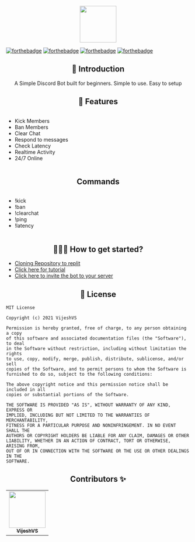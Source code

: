 <p align="center">
  <img src="https://res.cloudinary.com/vigneshshettyin/image/upload/v1627137986/vewmodttwyqiz1bp9jgw.png" width=100px height=100px/>
</p>

[![forthebadge](https://forthebadge.com/images/badges/open-source.svg)](#)
[![forthebadge](https://forthebadge.com/images/badges/built-by-developers.svg)](#)
[![forthebadge](https://forthebadge.com/images/badges/built-with-love.svg)](https://forthebadge.com)
[![forthebadge](https://forthebadge.com/images/badges/uses-js.svg)](https://forthebadge.com)

<h2 align=center> 📑 Introduction </h2>
<p align="center">A Simple Discord Bot built for beginners. Simple to use. Easy to setup </p>

<h2 align=center> 🔑 Features </h2>

<div style="display:flex;">
  
- Kick Members
- Ban Members
- Clear Chat
- Respond to messages
- Check Latency
- Realtime Activity
- 24/7 Online

</div>

<h2 align=center> Commands </h2>

<div style="display:flex;">
  
- !kick
- !ban
- !clearchat
- !ping
- !latency

</div>

<h2 align=center> 👨🏻‍💻 How to get started? </h2> 

- [Cloning Repository to replit](https://replit.com/github/vijeshvs/devking)
- [Click here for tutorial](https://youtu.be/BKwyh1BKdfE)
- [Click here to invite the bot to your server](https://bit.ly/devking_bot)

<h2 align=center> 🔐 License </h2>

```
MIT License

Copyright (c) 2021 VijeshVS

Permission is hereby granted, free of charge, to any person obtaining a copy
of this software and associated documentation files (the "Software"), to deal
in the Software without restriction, including without limitation the rights
to use, copy, modify, merge, publish, distribute, sublicense, and/or sell
copies of the Software, and to permit persons to whom the Software is
furnished to do so, subject to the following conditions:

The above copyright notice and this permission notice shall be included in all
copies or substantial portions of the Software.

THE SOFTWARE IS PROVIDED "AS IS", WITHOUT WARRANTY OF ANY KIND, EXPRESS OR
IMPLIED, INCLUDING BUT NOT LIMITED TO THE WARRANTIES OF MERCHANTABILITY,
FITNESS FOR A PARTICULAR PURPOSE AND NONINFRINGEMENT. IN NO EVENT SHALL THE
AUTHORS OR COPYRIGHT HOLDERS BE LIABLE FOR ANY CLAIM, DAMAGES OR OTHER
LIABILITY, WHETHER IN AN ACTION OF CONTRACT, TORT OR OTHERWISE, ARISING FROM,
OUT OF OR IN CONNECTION WITH THE SOFTWARE OR THE USE OR OTHER DEALINGS IN THE
SOFTWARE.

```

<h2 align=center> Contributors ✨ </h2>

<!-- ALL-CONTRIBUTORS-LIST:START - Do not remove or modify this section -->
<!-- prettier-ignore-start -->
<!-- markdownlint-disable -->
<table>
  <tr>
   <p align="center"> <td align="center"><a href="https://github.com/VijeshVS"><img src="https://res.cloudinary.com/vigneshshettyin/image/upload/v1627138943/gzghg67xzld48uhgehv6.jpg" width="100px;" alt=""/><br /><sub><b>VijeshVS</b></sub></a></td>
  </tr> </p>
</table>

<!-- markdownlint-restore -->
<!-- prettier-ignore-end -->

<!-- ALL-CONTRIBUTORS-LIST:END -->

  </a>
</p>
